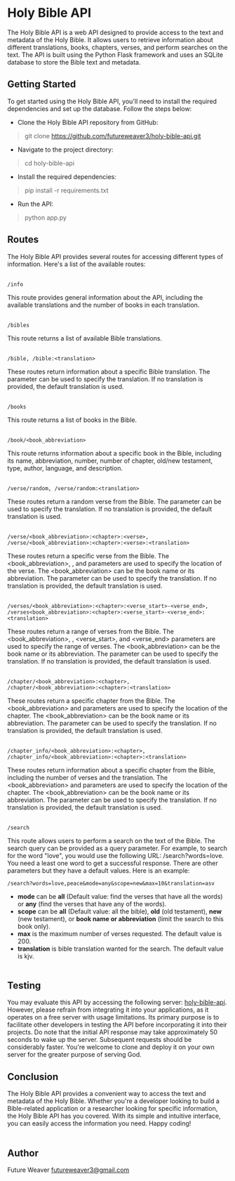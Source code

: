 # Holy Bible API

The Holy Bible API is a web API designed to provide access to the text and metadata of the Holy Bible. It allows users to retrieve information about different translations, books, chapters, verses, and perform searches on the text. The API is built using the Python Flask framework and uses an SQLite database to store the Bible text and metadata.

## Getting Started

To get started using the Holy Bible API, you'll need to install the required dependencies and set up the database. Follow the steps below:

- Clone the Holy Bible API repository from GitHub:

> git clone https://github.com/futureweaver3/holy-bible-api.git

- Navigate to the project directory:

> cd holy-bible-api

- Install the required dependencies:

> pip install -r requirements.txt

- Run the API:

> python app.py

## Routes

The Holy Bible API provides several routes for accessing different types of information. Here's a list of the available routes:<br /><br />

```
/info
```

This route provides general information about the API, including the available translations and the number of books in each translation.<br /><br />

```
/bibles
```

This route returns a list of available Bible translations.<br /><br />

```
/bible, /bible:<translation>
```

These routes return information about a specific Bible translation. The <translation> parameter can be used to specify the translation. If no translation is provided, the default translation is used.<br /><br />

```
/books
```

This route returns a list of books in the Bible.<br /><br />

```
/book/<book_abbreviation>
```

This route returns information about a specific book in the Bible, including its name, abbreviation, number, number of chapter, old/new testament, type, author, language, and description.<br /><br />

```
/verse/random, /verse/random:<translation>
```

These routes return a random verse from the Bible. The <translation> parameter can be used to specify the translation. If no translation is provided, the default translation is used.<br /><br />

```
/verse/<book_abbreviation>:<chapter>:<verse>,
/verse/<book_abbreviation>:<chapter>:<verse>:<translation>
```

These routes return a specific verse from the Bible. The <book_abbreviation>, <chapter>, and <verse> parameters are used to specify the location of the verse. The <book_abbreviation> can be the book name or its abbreviation. The <translation> parameter can be used to specify the translation. If no translation is provided, the default translation is used.<br /><br />

```
/verses/<book_abbreviation>:<chapter>:<verse_start>-<verse_end>,
/verses<book_abbreviation>:<chapter>:<verse_start>-<verse_end>:<translation>
```

These routes return a range of verses from the Bible. The <book_abbreviation>, <chapter>, <verse_start>, and <verse_end> parameters are used to specify the range of verses. The <book_abbreviation> can be the book name or its abbreviation. The <translation> parameter can be used to specify the translation. If no translation is provided, the default translation is used.<br /><br />

```
/chapter/<book_abbreviation>:<chapter>,
/chapter/<book_abbreviation>:<chapter>:<translation>
```

These routes return a specific chapter from the Bible. The <book_abbreviation> and <chapter> parameters are used to specify the location of the chapter. The <book_abbreviation> can be the book name or its abbreviation. The <translation> parameter can be used to specify the translation. If no translation is provided, the default translation is used.<br /><br />

```
/chapter_info/<book_abbreviation>:<chapter>,
/chapter_info/<book_abbreviation>:<chapter>:<translation>
```

These routes return information about a specific chapter from the Bible, including the number of verses and the translation. The <book_abbreviation> and <chapter> parameters are used to specify the location of the chapter. The <book_abbreviation> can be the book name or its abbreviation. The <translation> parameter can be used to specify the translation. If no translation is provided, the default translation is used.<br /><br />

```
/search
```

This route allows users to perform a search on the text of the Bible. The search query can be provided as a query parameter. For example, to search for the word "love", you would use the following URL: /search?words=love. You need a least one word to get a successful response. There are other parameters but they have a default values. Here is an example:

```
/search?words=love,peace&mode=any&scope=new&max=10&translation=asv
```

- **mode** can be **all** (Default value: find the verses that have all the words) or **any** (find the verses that have any of the words).
- **scope** can be **all** (Default value: all the bible), **old** (old testament), **new** (new testament), or **book name or abbreviation** (limit the search to this book only).
- **max** is the maximum number of verses requested. The default value is 200.
- **translation** is bible translation wanted for the search. The default value is kjv.<br /><br />

## Testing

You may evaluate this API by accessing the following server: [holy-bible-api](https://holy-bible-api.onrender.com/). However, please refrain from integrating it into your applications, as it operates on a free server with usage limitations. Its primary purpose is to facilitate other developers in testing the API before incorporating it into their projects. Do note that the initial API response may take approximately 50 seconds to wake up the server. Subsequent requests should be considerably faster. You're welcome to clone and deploy it on your own server for the greater purpose of serving God.

## Conclusion

The Holy Bible API provides a convenient way to access the text and metadata of the Holy Bible. Whether you're a developer looking to build a Bible-related application or a researcher looking for specific information, the Holy Bible API has you covered. With its simple and intuitive interface, you can easily access the information you need. Happy coding!<br /><br />

## Author

Future Weaver [futureweaver3@gmail.com](mailto:futureweaver3@gmail.com)
